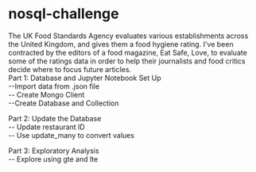 # nosql-challenge
The UK Food Standards Agency evaluates various establishments across the United Kingdom, and gives them a food hygiene rating. I've been contracted by the editors of a food magazine, Eat Safe, Love, to evaluate some of the ratings data in order to help their journalists and food critics decide where to focus future articles.  
Part 1: Database and Jupyter Notebook Set Up  
--Import data from .json file  
-- Create Mongo Client  
--Create Database and Collection  

Part 2: Update the Database  
-- Update restaurant ID  
-- Use update_many to convert values  

Part 3: Exploratory Analysis  
-- Explore using gte and lte

